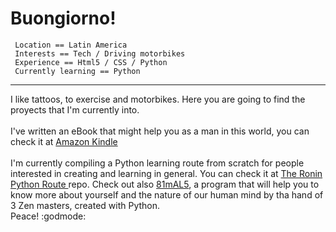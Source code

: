 <!DOCTYPE html>
<html>
  <h1 style="text-align"> Buongiorno! </h1>
  <code> Location == Latin America </code>
  <br>
  <code> Interests == Tech / Driving motorbikes </code>
  <br>
  <code> Experience == Html5 / CSS / Python </code>
  <br>
  <code> Currently learning == Python </code>
  <br>  
  <hr shade size="4" widht="50%" align="center"/>  
  I like tattoos, to exercise and motorbikes. Here you are going to find the proyects that I'm currently into. 
  <br> 
  <br>
  I've written an eBook that might help you as a man in this world, you can check it at <a href=https://www.amazon.com/dp/B0BC8RT32L>Amazon Kindle </a> 
  <br> 
  <br> 
  I'm currently compiling a Python learning route from scratch for people interested in creating and learning in general. You can check it at <a href=https://github.com/ivrr207/The_Ronin_Python_Route> The Ronin Python Route </a> repo. Check out also <a href=https://github.com/ivrr207/81mAL5> 81mAL5</a>, a program that will help you to know more about yourself and the nature of our human mind by tha hand of 3 Zen masters, created with Python.
  <br>
  Peace! :godmode:
</html> 
